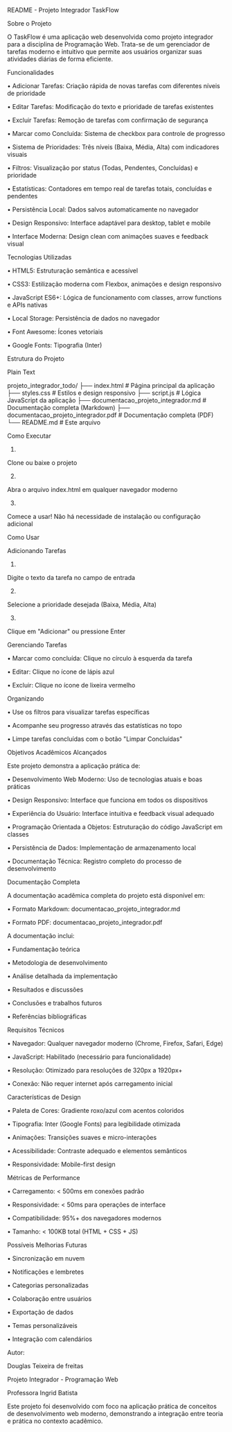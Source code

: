 README - Projeto Integrador TaskFlow

Sobre o Projeto

O TaskFlow é uma aplicação web desenvolvida como projeto integrador para a disciplina de Programação Web. Trata-se de um gerenciador de tarefas moderno e intuitivo que permite aos usuários organizar suas atividades diárias de forma eficiente.

Funcionalidades

•
Adicionar Tarefas: Criação rápida de novas tarefas com diferentes níveis de prioridade

•
Editar Tarefas: Modificação do texto e prioridade de tarefas existentes

•
Excluir Tarefas: Remoção de tarefas com confirmação de segurança

•
Marcar como Concluída: Sistema de checkbox para controle de progresso

•
Sistema de Prioridades: Três níveis (Baixa, Média, Alta) com indicadores visuais

•
Filtros: Visualização por status (Todas, Pendentes, Concluídas) e prioridade

•
Estatísticas: Contadores em tempo real de tarefas totais, concluídas e pendentes

•
Persistência Local: Dados salvos automaticamente no navegador

•
Design Responsivo: Interface adaptável para desktop, tablet e mobile

•
Interface Moderna: Design clean com animações suaves e feedback visual

Tecnologias Utilizadas

•
HTML5: Estruturação semântica e acessível

•
CSS3: Estilização moderna com Flexbox, animações e design responsivo

•
JavaScript ES6+: Lógica de funcionamento com classes, arrow functions e APIs nativas

•
Local Storage: Persistência de dados no navegador

•
Font Awesome: Ícones vetoriais

•
Google Fonts: Tipografia (Inter)

Estrutura do Projeto

Plain Text


projeto_integrador_todo/
├── index.html                           # Página principal da aplicação
├── styles.css                           # Estilos e design responsivo
├── script.js                            # Lógica JavaScript da aplicação
├── documentacao_projeto_integrador.md   # Documentação completa (Markdown)
├── documentacao_projeto_integrador.pdf  # Documentação completa (PDF)
└── README.md                            # Este arquivo


Como Executar

1.
Clone ou baixe o projeto

2.
Abra o arquivo index.html em qualquer navegador moderno

3.
Comece a usar! Não há necessidade de instalação ou configuração adicional

Como Usar

Adicionando Tarefas

1.
Digite o texto da tarefa no campo de entrada

2.
Selecione a prioridade desejada (Baixa, Média, Alta)

3.
Clique em "Adicionar" ou pressione Enter

Gerenciando Tarefas

•
Marcar como concluída: Clique no círculo à esquerda da tarefa

•
Editar: Clique no ícone de lápis azul

•
Excluir: Clique no ícone de lixeira vermelho

Organizando

•
Use os filtros para visualizar tarefas específicas

•
Acompanhe seu progresso através das estatísticas no topo

•
Limpe tarefas concluídas com o botão "Limpar Concluídas"

Objetivos Acadêmicos Alcançados

Este projeto demonstra a aplicação prática de:

•
Desenvolvimento Web Moderno: Uso de tecnologias atuais e boas práticas

•
Design Responsivo: Interface que funciona em todos os dispositivos

•
Experiência do Usuário: Interface intuitiva e feedback visual adequado

•
Programação Orientada a Objetos: Estruturação do código JavaScript em classes

•
Persistência de Dados: Implementação de armazenamento local

•
Documentação Técnica: Registro completo do processo de desenvolvimento

Documentação Completa

A documentação acadêmica completa do projeto está disponível em:

•
Formato Markdown: documentacao_projeto_integrador.md

•
Formato PDF: documentacao_projeto_integrador.pdf

A documentação inclui:

•
Fundamentação teórica

•
Metodologia de desenvolvimento

•
Análise detalhada da implementação

•
Resultados e discussões

•
Conclusões e trabalhos futuros

•
Referências bibliográficas

Requisitos Técnicos

•
Navegador: Qualquer navegador moderno (Chrome, Firefox, Safari, Edge)

•
JavaScript: Habilitado (necessário para funcionalidade)

•
Resolução: Otimizado para resoluções de 320px a 1920px+

•
Conexão: Não requer internet após carregamento inicial

Características de Design

•
Paleta de Cores: Gradiente roxo/azul com acentos coloridos

•
Tipografia: Inter (Google Fonts) para legibilidade otimizada

•
Animações: Transições suaves e micro-interações

•
Acessibilidade: Contraste adequado e elementos semânticos

•
Responsividade: Mobile-first design

Métricas de Performance

•
Carregamento: < 500ms em conexões padrão

•
Responsividade: < 50ms para operações de interface

•
Compatibilidade: 95%+ dos navegadores modernos

•
Tamanho: < 100KB total (HTML + CSS + JS)

Possíveis Melhorias Futuras

•
Sincronização em nuvem

•
Notificações e lembretes

•
Categorias personalizadas

•
Colaboração entre usuários

•
Exportação de dados

•
Temas personalizáveis

•
Integração com calendários

Autor:

Douglas Teixeira de freitas

Projeto Integrador - Programação Web 

 Professora Ingrid Batista





Este projeto foi desenvolvido com foco na aplicação prática de conceitos de desenvolvimento web moderno, demonstrando a integração entre teoria e prática no contexto acadêmico.




